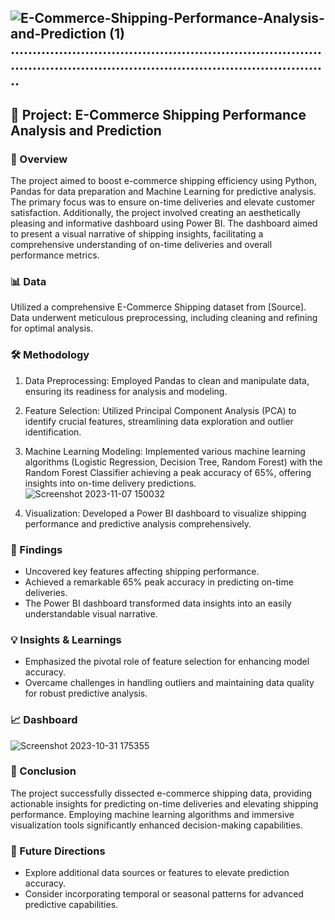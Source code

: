 ![E-Commerce-Shipping-Performance-Analysis-and-Prediction (1)](https://github.com/Akhyata/3.-E-Commerce-Shipping-Performance-Analysis-and-Prediction-/assets/143725909/ec3893d5-177c-4a40-851b-cd51c9126efa)
................................................................................................................................................
---

## 🚀 Project: E-Commerce Shipping Performance Analysis and Prediction

### 🌟 Overview

The project aimed to boost e-commerce shipping efficiency using Python, Pandas for data preparation and Machine Learning for predictive analysis. The primary focus was to ensure on-time deliveries and elevate customer satisfaction. Additionally, the project involved creating an aesthetically pleasing and informative dashboard using Power BI. The dashboard aimed to present a visual narrative of shipping insights, facilitating a comprehensive understanding of on-time deliveries and overall performance metrics.

### 📊 Data

Utilized a comprehensive E-Commerce Shipping dataset from [Source]. Data underwent meticulous preprocessing, including cleaning and refining for optimal analysis.

### 🛠️ Methodology

1. Data Preprocessing: Employed Pandas to clean and manipulate data, ensuring its readiness for analysis and modeling.

2. Feature Selection: Utilized Principal Component Analysis (PCA) to identify crucial features, streamlining data exploration and outlier identification.

3. Machine Learning Modeling: Implemented various machine learning algorithms (Logistic Regression, Decision Tree, Random Forest) with the Random Forest Classifier achieving a peak accuracy of 65%, 
   offering insights into on-time delivery predictions.
   ![Screenshot 2023-11-07 150032](https://github.com/Akhyata/3.-E-Commerce-Shipping-Performance-Analysis-and-Prediction-/assets/143725909/40e2ae9f-7eb1-45cd-8bb1-3f5a6f664970)


3. Visualization: Developed a Power BI dashboard to visualize shipping performance and predictive analysis comprehensively.

### 🎯 Findings

- Uncovered key features affecting shipping performance.
- Achieved a remarkable 65% peak accuracy in predicting on-time deliveries.
- The Power BI dashboard transformed data insights into an easily understandable visual narrative.

### 💡 Insights & Learnings

- Emphasized the pivotal role of feature selection for enhancing model accuracy.
- Overcame challenges in handling outliers and maintaining data quality for robust predictive analysis.

### 📈 Dashboard
![Screenshot 2023-10-31 175355](https://github.com/Akhyata/3.-E-Commerce-Shipping-Performance-Analysis-and-Prediction-/assets/143725909/0e652ecf-746f-4d4d-980d-79b1d47de373)


### 🏁 Conclusion

The project successfully dissected e-commerce shipping data, providing actionable insights for predicting on-time deliveries and elevating shipping performance. Employing machine learning algorithms and immersive visualization tools significantly enhanced decision-making capabilities.

### 🚀 Future Directions

- Explore additional data sources or features to elevate prediction accuracy.
- Consider incorporating temporal or seasonal patterns for advanced predictive capabilities.

